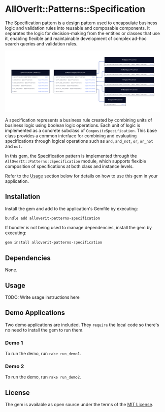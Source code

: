 # AllOverIt::Patterns::Specification

The Specification pattern is a design pattern used to encapsulate business logic and validation rules into reusable
and composable components. It separates the logic for decision-making from the entities or classes that use it,
enabling flexible and maintainable development of complex ad-hoc search queries and validation rules.

![Specification Pattern](assets/uml.png)

A specification represents a business rule created by combining units of business logic using boolean logic operations.
Each unit of logic is implemented as a concrete subclass of `CompositeSpecification`. This base class provides a common
interface for combining and evaluating specifications through logical operations such as `and`, `and_not`, `or`,
`or_not` and `not`.

In this gem, the Specification pattern is implemented through the `AllOverIt::Patterns::Specification` module, which
supports flexible composition of specifications at both class and instance levels.

Refer to the [Usage](#usage) section below for details on how to use this gem in your application.


## Installation

Install the gem and add to the application's Gemfile by executing:

```bash
bundle add alloverit-patterns-specification
```

If bundler is not being used to manage dependencies, install the gem by executing:

```bash
gem install alloverit-patterns-specification
```


## Dependencies
None.





## Usage

TODO: Write usage instructions here

## Demo Applications

Two demo applications are included. They `require` the local code so there's no need to install the gem to run them.

### Demo 1

To run the demo, run `rake run_demo1`.

### Demo 2

To run the demo, run `rake run_demo2`.


## License

The gem is available as open source under the terms of the [MIT License](https://opensource.org/licenses/MIT).
